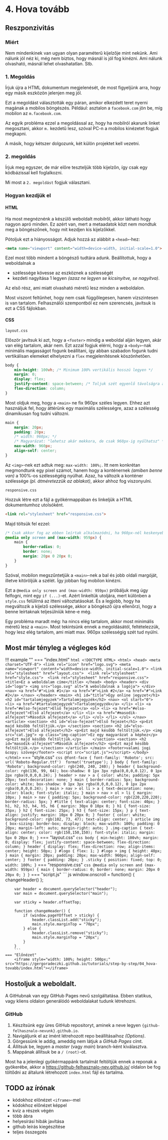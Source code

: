# 4. Hova tovább

## Reszponzivitás

### Miért

Nem mindenkinek van ugyan olyan paraméterű kijelzője mint nekünk. Ami nálunk jól néz ki, még nem biztos, hogy másnál is jól fog kinézni. Ami nálunk olvasható, másnál lehet olvashatatlan. Stb.

### 1. Megoldás

Írjuk újra a HTML dokumentum megjelenését, de most figyeljünk arra, hogy egy másik eszközön jelenjen meg jól.

Ezt a megoldást választották egy páran, amikor elkezdett teret nyerni magának a mobilos böngészés. Például: asztalon a `facebook.com` jön be, míg mobilon az `m.facebook.com`.

Az egyik probléma ezzel a megoldással az, hogy ha mobilról akarunk linket megosztani, akkor `m.` kezdetű lesz, szóval PC-n a mobilos kinézetet fogjuk megkapni.

A másik, hogy kétszer dolgozunk, két külön projektet kell vezetni.

### 2. megoldás

Írjuk meg egyszer, de már előre teszteljük több kijelzőn, így csak egy kódbázissal kell foglalkozni.

Mi most a `2. megoldást` fogjuk választani.

### Hogyan kezdjük el

#### HTML

Ha most megnéznénk a készülő weboldalt mobilről, akkor látható hogy nagyon apró minden. Ez azért van, mert a metaadatok közt nem mondtuk meg a böngészőnek, hogy mit kezdjen kis kijelzőkkel.

Pótoljuk ezt a hiányosságot. Adjuk hozzá az alábbit a `<head>`-hez:

``` html
<meta name="viewport" content="width=device-width, initial-scale=1.0">
```

Ezel most több mindent a böngésző tudtára adunk. Beállítottuk, hogy a weboldalnak a

- szélessége kövesse az eszköznek a szélességét
- kezdeti nagyítása 1 legyen *(azaz ne legyen se kicsinyítve, se nagyítva)*.

Az első rész, ami miatt olvasható méretű lesz minden a weboldalon.

Most viszont feltűnhet, hogy nem csak függőlegesen, hanem vízszintesen is van tartalom. Felhasználói szempontból ez nem szerencsés, javítsuk is ezt a CSS fájlokban.

#### CSS

`layout.css`

Először javítsuk ki azt, hogy a `<footer>` mindig a weboldal alján legyen, akár van elég tartalom, akár nem. Ezt azzal fogjuk elérni, hogy a `<body>`-nak minimális magasságot fogunk beállítani, így abban szabadon fogunk tudni vertikálisan elemeket elhelyezni a `flex` megjelenítésnek köszönhetően.

``` css
body {
    min-height: 100vh; /* Minimum 100% vertikális hosszú legyen */
    margin: 0;
    display: flex;
    justify-content: space-between; /* Toljuk szét egyenlő távolságra a 3 elemet */
    flex-direction: column;
}
```

Most oldjuk meg, hogy a `<main>` ne fix 960px széles legyen. Ehhez azt használjuk fel, hogy áttérünk egy maximális szélességre, azaz a szélesség dinamikusan fog tudni változni.

``` css
main {
    margin: 20px;
    padding: 20px;
    /* width: 960px; */
    /* Magyarázat: "lehetsz akár mekkora, de csak 960px-ig nyúlhatsz" */
    max-width: 960px;
    align-self: center;
}
```

Az `<img>`-nek ezt adtuk meg: `max-width: 100%;`. Itt nem konkrétan megmondtunk egy pixel számot, hanem hogy a konténernek *(amiben benne van)* a 100%-os szélességéig nyúlhat. Azaz, ha változik a konténer szélessége *(pl. átméretezzük az ablakot)*, akkor ahhoz fog viszonyulni.



`responsive.css`

Hozzuk létre ezt a fájl a gyökérmappában és linkeljük a HTML dokumentumhoz utolsóként.

``` html
<link rel="stylesheet" href="responsive.css">
```

Majd töltsük fel ezzel:

``` css
/* Csak akkor fog az ebben leírtak alkalmazódni, ha 960px-nél keskenyebb a kijelző */
@media only screen and (max-width: 959px) {
    main {
        border-radius: 0;
        border: none;
        margin: 20px 0 20px 0;
    }
}
```

Szóval, mobilon megszűntetjük a `<main>`-nek a bal és jobb oldali margóját, illetve kitöröljük a szélét. Így jobban fog mobilon kinézni.

Ezt a `@media only screen and (max-width: 959px)` próbáljuk meg úgy felfogni, mint egy `if (...)`-et. Azért linkeltük utoljára, mert különben a `style.css` felülírná az itteni változtatásokat. És a legjobb, hogy ha megváltozik a kijelző szélessége, akkor a böngésző újra ellenőrzi, hogy a benne leírtaknak teljesülniük kéne-e még.

Egy probléma maradt még: ha nincs elég tartalom, akkor most minimális méretű lesz a `<main>`. Most tekintsünk ennek a megoldásától, feltételezzük, hogy lesz elég tartalom, ami miatt max. 960px szélességig szét tud nyúlni.

## Most már tényleg a végleges kód

!!! example ""
    === "index.html"
        ``` html
        <!DOCTYPE HTML>
        <html>
            <head>
                <meta charset="UTF-8">
                <link rel="icon" href="logo.svg">
                <meta name="viewport" content="width=device-width, initial-scale=1.0">
                <link rel="stylesheet" href="layout.css"> 
                <link rel="stylesheet" href="style.css"> 
                <link rel="stylesheet" href="responsive.css">
                <title>Ez a weboldalam címe</title>
            </head>
            <body>
                <header>
                    <div id="logo">
                        <img src="logo.svg" alt="A weboldalnak a logója">
                    </div>
                    <nav>
                        <a href="#">Link #1</a>
                        <a href="#">Link #2</a>
                        <a href="#">Link #2</a>
                    </nav>
                </header>
                <main>
                    <h1 id="title">Egy online jegyzet</h1>
                    <h2 id="tartalomjegyzek">Tartalomjegyzék</h2>
                    <nav>
                        <ol start="0">
                            <li>
                                <a href="#tartalomjegyzek">Tartalomjegyzék</a>
                            </li>
                            <li>
                                <a href="#elso-fejezet">Első fejezet</a>
                                <ol>
                                    <li>
                                        <a href="#elso-alfejezet">Első alfejezet</a>
                                    </li>
                                    <li>
                                        <a href="#masodik-alfejezet">Második alfejezet</a>
                                    </li>
                                </ol>
                            </li>
                        </ol>
                    </nav>
                    <article>
                        <section>
                            <h1 id="elso-fejezet">Első fejezet</h1>
                            <p>Ezt majd később feltöltjük.</p>
                        </section>
                        <section>
                            <h2 id="elso-alfejezet">Első alfejezet</h2>
                            <p>Ezt majd később feltöltjük.</p>
                            <img src="cat.jpg">
                            <p class="img-caption">Ez egy magyarázat a képhez</p>
                            <p>Ezt majd később feltöltjük.</p>    
                        </section>
                        <section>
                            <h2 id="masodik-alfejezet">Második alfejezet</h2>
                            <p>Ezt majd később feltöltjük.</p>
                        </section>
                    </article>
                </main>
                <footer>valami jogi &copy; szöveg</footer>
                <script src="script.js"></script>
            </body>
        </html>
        ```
    === "style.css"
        ``` css
        @font-face {
            font-family: 'Roboto';
            src: url('Roboto-Regular.ttf')  format('truetype');
        }
        body {
            font-family: 'Roboto';
            background-color: rgb(240, 240, 240);
        }
        header {
            background-color: rgb(136, 99, 64);
            box-shadow: 0 1px 3px rgba(0,0,0,0.12), 0 1px 2px rgba(0,0,0,0.24);
        }
        header > nav > a {
            color: white;
            padding: 5px 20px;
            text-decoration: none;
        }
        main {
            border-radius: 5px;
            background-color: white;
            box-shadow: 0 1px 3px rgba(0,0,0,0.12), 0 1px 2px rgba(0,0,0,0.24);
        }
        main > nav > ol li > a {
            text-decoration: none;
            color: black;
            font-style: italic;
        }
        main > nav > ol > li {
            margin: 10px;
        }
        main > nav {
            padding: 5px;
            background-color: rgb(220,220,220);
            border-radius: 5px;
        }
        #title {
            text-align: center;
            font-size: 40px;
        }
        h1, h2, h3, h4, h5, h6 {
            margin: 30px 0 10px 0;
        }
        h1 {
            font-size: 35px;
        }
        h2 {
            font-size: 25px;
        }
        h3 {
            font-size: 15px;
        }
        p {
            text-align: justify;
            margin: 10px 0 20px 0;
        }
        footer {
            color: white;
            background-color: rgb(102, 73, 47);
            text-align: center;
        }
        article img {
            box-sizing: border-box;
            display: block;
            max-width: 100%;
            padding: 0 20px;
            margin-left: auto;
            margin-right: auto;
        }
        .img-caption {
            text-align: center;
            color: rgb(150,150,150);
            font-style: italic;
            margin: 5px 0 20px 0;
        }
        ```
    === "layout.css"
        ``` css
        body {
            min-height: 100vh;
            margin: 0;
            display: flex;
            justify-content: space-between;
            flex-direction: column;
        }
        header {
            display: flex;
            flex-direction: row;
            align-items: center;
            height: 50px;
        }
        #logo {
            flex: 1;
        }
        #logo > img {
            height: 40px;
        }
        main {
            margin: 20px;
            padding: 20px;
            max-width: 960px;
            align-self: center;
        }
        footer {
            padding: 20px;
        }
        .sticky {
            position: fixed;
            top: 0;
            width: 100%;
        }
        ```
    === "responsive.css"
        ``` css
        @media only screen and (max-width: 959px) {
            main {
                border-radius: 0;
                border: none;
                margin: 20px 0 20px 0;
            }
        }
        ```
    === "script.js"
        ``` js
        window.onscroll = function() { changeHeader() };

        var header = document.querySelector("header");
        var main = document.querySelector("main");

        var sticky = header.offsetTop;

        function changeHeader() {
            if (window.pageYOffset > sticky) {
                header.classList.add("sticky");
                main.style.marginTop = "70px";
            } else {
                header.classList.remove("sticky");
                main.style.marginTop = "20px";
            }
        }
        ```
    === "Előnézet"
        <iframe style="width: 100%; height: 500px;" src="https://gergoradeczki.github.io/tutorials/step-by-step/04_hova-tovabb/index.html"></iframe>

## Hostoljuk a weboldalt.

A GitHubnak van egy GitHub Pages nevű szolgáltatása. Ebben statikus, vagy kliens oldalon generálódó weboldalakat tudunk létrehozni.

### GitHub

1. Készítsünk egy üres GitHub repositoryt, aminek a neve legyen `{github-felhasznalo-nevunk}.github.io`.
2. Navigáljunk el az imént létrehozott repo beállításaihoz *(Options)*.
3. Görgessünk le addig, ameddig nem látjuk a *GitHub Pages* címt.
4. Állítsuk be, legyen a *master* (vagy *main*) branch-ként kiválasztva.
5. Mappának állítsuk be a `/ (root)`-ot.

Most ha a jelenlegi gyökérmappánk tartalmát feltöltjük ennek a reponak a gyökerébe, akkor a https://github-felhasznalo-nev.github.io/ oldalon be fog töltődni az általunk létrehozott `index.html` fájl és tartalma.

## TODO az írónak

- kódokhoz előnézet `<iframe>`-mel
- kódokhoz előnézet képpel
- kvíz a részek végén
- több ábra
- helyesírási hibák javítása
- github leírás kiegészítése
- teljes összegzés